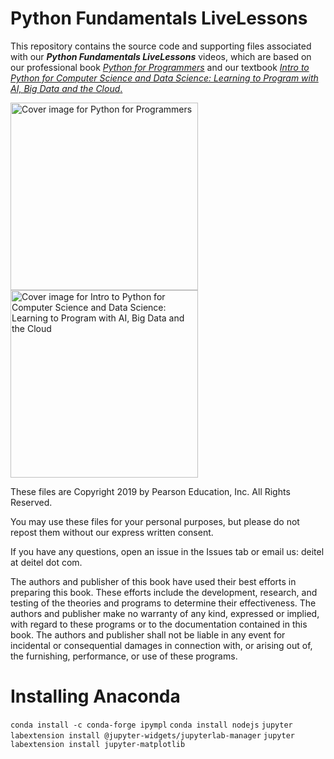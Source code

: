 # Python Fundamentals LiveLessons
This repository contains the source code and supporting files associated with our **_Python Fundamentals LiveLessons_** videos, which are based on our professional book <a href=https://amzn.to/2Kd8dQk target="_blank">_Python for Programmers_</a> and our textbook <a href=https://amzn.to/2KfCptN target="_blank">_Intro to Python for Computer Science and Data Science: Learning to Program with AI, Big Data and the Cloud_.</a>
    
<img src="https://deitel.com/wp-content/uploads/2020/01/python-for-programmers.jpg" alt="Cover image for Python for Programmers" width=300/>

<img src="https://deitel.com/wp-content/uploads/2020/01/intro-to-python-for-computer-science-and-data-science.jpg" alt="Cover image for Intro to Python for Computer Science and Data Science: Learning to Program with AI, Big Data and the Cloud" width=300/>

These files are Copyright 2019 by Pearson Education, Inc. All Rights Reserved. 

You may use these files for your personal purposes, but please do not repost them without our express written consent.

If you have any questions, open an issue in the Issues tab or email us: deitel at deitel dot com.

The authors and publisher of this book have used their best efforts in preparing this book. These efforts include the development, research, and testing of the theories and programs to determine their effectiveness. The authors and publisher make no warranty of any kind, expressed or implied, with regard to these programs or to the documentation contained in this book. The authors and publisher shall not be liable in any event for incidental or consequential damages in connection with, or arising out of, the furnishing, performance, or use of these programs.

# Installing Anaconda 
`conda install -c conda-forge ipympl`
`conda install nodejs`
`jupyter labextension install @jupyter-widgets/jupyterlab-manager`
`jupyter labextension install jupyter-matplotlib`
